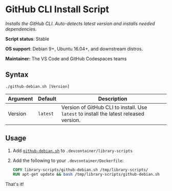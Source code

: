 # GitHub CLI Install Script

*Installs the GitHub CLI. Auto-detects latest version and installs needed dependencies.*

**Script status**: Stable

**OS support**: Debian 9+, Ubuntu 16.04+, and downstream distros.

**Maintainer:** The VS Code and GitHub Codespaces teams

## Syntax

```text
./github-debian.sh [Version]
```

|Argument|Default|Description|
|--------|-------|-----------|
|Version|`latest`| Version of GitHub CLI to install. Use `latest` to install the latest released version. |

## Usage

1. Add [`github-debian.sh`](../github-debian.sh) to `.devcontainer/library-scripts`

2. Add the following to your `.devcontainer/Dockerfile`:

    ```Dockerfile
    COPY library-scripts/github-debian.sh /tmp/library-scripts/
    RUN apt-get update && bash /tmp/library-scripts/github-debian.sh
    ```

That's it!
